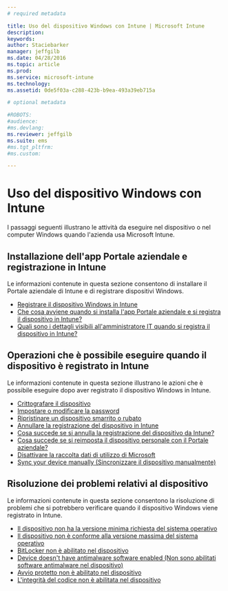 ```yaml
---
# required metadata

title: Uso del dispositivo Windows con Intune | Microsoft Intune
description:
keywords:
author: Staciebarker
manager: jeffgilb
ms.date: 04/28/2016
ms.topic: article
ms.prod:
ms.service: microsoft-intune
ms.technology:
ms.assetid: 0de5f03a-c288-423b-b9ea-493a39eb715a

# optional metadata

#ROBOTS:
#audience:
#ms.devlang:
ms.reviewer: jeffgilb
ms.suite: ems
#ms.tgt_pltfrm:
#ms.custom:

---
```


# Uso del dispositivo Windows con Intune

I passaggi seguenti illustrano le attività da eseguire nel dispositivo o nel computer Windows quando l'azienda usa Microsoft Intune.

## Installazione dell'app Portale aziendale e registrazione in Intune

Le informazioni contenute in questa sezione consentono di installare il Portale aziendale di Intune e di registrare dispositivi Windows.

- [Registrare il dispositivo Windows in Intune](enroll-your-device-in-intune-windows.md)</br>
- [Che cosa avviene quando si installa l'app Portale aziendale e si registra il dispositivo in Intune?](what-happens-if-you-install-the-company-portal-app-and-enroll-your-device-in-intune-windows.md)</br>
- [Quali sono i dettagli visibili all'amministratore IT quando si registra il dispositivo in Intune?](what-can-your-it-administrator-see-when-you-enroll-your-device-in-intune-windows.md)

## Operazioni che è possibile eseguire quando il dispositivo è registrato in Intune

Le informazioni contenute in questa sezione illustrano le azioni che è possibile eseguire dopo aver registrato il dispositivo Windows in Intune.

- [Crittografare il dispositivo](encrypt-your-device-windows.md)</br>
- [Impostare o modificare la password](set-or-change-your-password-windows.md)</br>
- [Ripristinare un dispositivo smarrito o rubato](reset-erase-your-lost-or-stolen-device-windows.md)</br>
- [Annullare la registrazione del dispositivo in Intune](unenroll-your-device-from-intune-windows.md)</br>
- [Cosa succede se si annulla la registrazione del dispositivo da Intune?](what-happens-if-you-unenroll-your-device-from-intune-windows.md)</br>
- [Cosa succede se si reimposta il dispositivo personale con il Portale aziendale?](what-happens-if-you-reset-your-device-using-the-company-portal-windows.md)</br>
- [Disattivare la raccolta dati di utilizzo di Microsoft](turn-off-microsoft-usage-data-collection-windows.md)</br>
- [Sync your device manually (Sincronizzare il dispositivo manualmente)](sync-your-device-manually-windows.md)

## Risoluzione dei problemi relativi al dispositivo

Le informazioni contenute in questa sezione consentono la risoluzione di problemi che si potrebbero verificare quando il dispositivo Windows viene registrato in Intune.

- [Il dispositivo non ha la versione minima richiesta del sistema operativo](device-doesnt-have-the-required-minimum-operating-system-version-windows.md)</br>
- [Il dispositivo non è conforme alla versione massima del sistema operativo](device-doesnt-comply-with-maximum-operating-system-version-windows.md)</br>
- [BitLocker non è abilitato nel dispositivo](device-doesnt-have-bitlocker-enabled-windows.md)</br>
- [Device doesn't have antimalware software enabled (Non sono abilitati software antimalware nel dispositivo)](device-doesnt-have-antimalware-software-enabled-windows.md)</br>
- [Avvio protetto non è abilitato nel dispositivo](device-doesnt-have-secure-boot-enabled-windows.md)</br>
- [L'integrità del codice non è abilitata nel dispositivo](device-doesnt-have-code-integrity-enabled-windows.md)




<!--HONumber=May16_HO4-->



